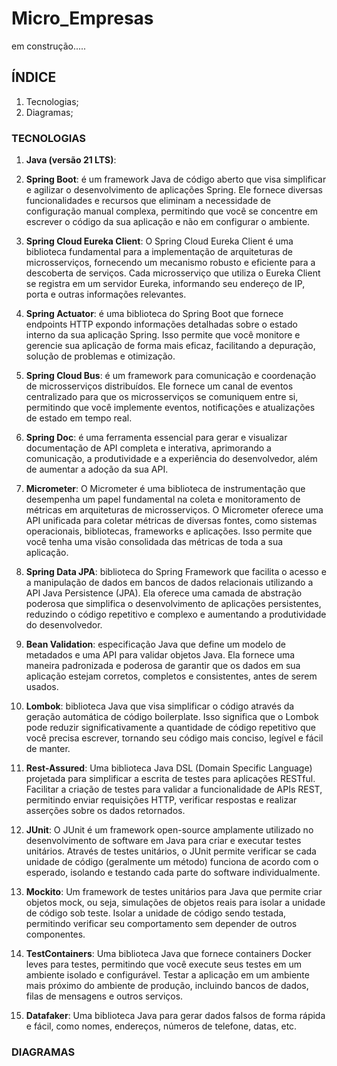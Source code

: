 # Micro_Empresas

em construção.....

## ÍNDICE

1. Tecnologias;
2. Diagramas;

### TECNOLOGIAS

1. __Java (versão 21 LTS)__:


2. __Spring Boot__: é um framework Java de código aberto que visa simplificar e agilizar o desenvolvimento de aplicações Spring. Ele fornece diversas funcionalidades e recursos que eliminam a necessidade de configuração manual complexa, permitindo que você se concentre em escrever o código da sua aplicação e não em configurar o ambiente.


3. __Spring Cloud Eureka Client__: O Spring Cloud Eureka Client é uma biblioteca fundamental para a implementação de arquiteturas de microsserviços, fornecendo um mecanismo robusto e eficiente para a descoberta de serviços. Cada microsserviço que utiliza o Eureka Client se registra em um servidor Eureka, informando seu endereço de IP, porta e outras informações relevantes.


4. __Spring Actuator__: é uma biblioteca do Spring Boot que fornece endpoints HTTP expondo informações detalhadas sobre o estado interno da sua aplicação Spring. Isso permite que você monitore e gerencie sua aplicação de forma mais eficaz, facilitando a depuração, solução de problemas e otimização.


5. __Spring Cloud Bus__: é um framework para comunicação e coordenação de microsserviços distribuídos. Ele fornece um canal de eventos centralizado para que os microsserviços se comuniquem entre si, permitindo que você implemente eventos, notificações e atualizações de estado em tempo real.


6. __Spring Doc__: é uma ferramenta essencial para gerar e visualizar documentação de API completa e interativa, aprimorando a comunicação, a produtividade e a experiência do desenvolvedor, além de aumentar a adoção da sua API.


7. __Micrometer__: O Micrometer é uma biblioteca de instrumentação que desempenha um papel fundamental na coleta e monitoramento de métricas em arquiteturas de microsserviços. O Micrometer oferece uma API unificada para coletar métricas de diversas fontes, como sistemas operacionais, bibliotecas, frameworks e aplicações. Isso permite que você tenha uma visão consolidada das métricas de toda a sua aplicação.


8. __Spring Data JPA__: biblioteca do Spring Framework que facilita o acesso e a manipulação de dados em bancos de dados relacionais utilizando a API Java Persistence (JPA). Ela oferece uma camada de abstração poderosa que simplifica o desenvolvimento de aplicações persistentes, reduzindo o código repetitivo e complexo e aumentando a produtividade do desenvolvedor.


9. __Bean Validation__: especificação Java que define um modelo de metadados e uma API para validar objetos Java. Ela fornece uma maneira padronizada e poderosa de garantir que os dados em sua aplicação estejam corretos, completos e consistentes, antes de serem usados.


10. __Lombok__: biblioteca Java que visa simplificar o código através da geração automática de código boilerplate. Isso significa que o Lombok pode reduzir significativamente a quantidade de código repetitivo que você precisa escrever, tornando seu código mais conciso, legível e fácil de manter.


11. __Rest-Assured__: Uma biblioteca Java DSL (Domain Specific Language) projetada para simplificar a escrita de testes para aplicações RESTful. Facilitar a criação de testes para validar a funcionalidade de APIs REST, permitindo enviar requisições HTTP, verificar respostas e realizar asserções sobre os dados retornados.


12. __JUnit__: O JUnit é um framework open-source amplamente utilizado no desenvolvimento de software em Java para criar e executar testes unitários. Através de testes unitários, o JUnit permite verificar se cada unidade de código (geralmente um método) funciona de acordo com o esperado, isolando e testando cada parte do software individualmente.


13. __Mockito__: Um framework de testes unitários para Java que permite criar objetos mock, ou seja, simulações de objetos reais para isolar a unidade de código sob teste. Isolar a unidade de código sendo testada, permitindo verificar seu comportamento sem depender de outros componentes.


14. __TestContainers__: Uma biblioteca Java que fornece containers Docker leves para testes, permitindo que você execute seus testes em um ambiente isolado e configurável. Testar a aplicação em um ambiente mais próximo do ambiente de produção, incluindo bancos de dados, filas de mensagens e outros serviços.


15. __Datafaker__: Uma biblioteca Java para gerar dados falsos de forma rápida e fácil, como nomes, endereços, números de telefone, datas, etc.


### DIAGRAMAS